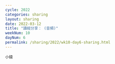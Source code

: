 ```yaml
---
cycle: 2022
categories: sharing
layout: sharing
date: 2022-03-12
title: "讀經分享： (音頻)"
weekNum: 10
dayNum: 6
permalink: /sharing/2022/wk10-day6-sharing.html
---
```


[](https://eccseattle.github.io/media/sharing/2022/wk010/2022-03-12-bin.m4a)

`小錢`
